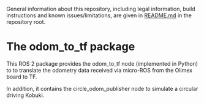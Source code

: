 General information about this repository, including legal information, build instructions and known issues/limitations, are given in [README.md](../README.md) in the repository root.

# The odom_to_tf package

This ROS 2 package provides the odom_to_tf node (implemented in Python) to to translate the odometry data received via micro-ROS from the Olimex board to TF.

In addition, it contains the circle_odom_publisher node to simulate a circular driving Kobuki.